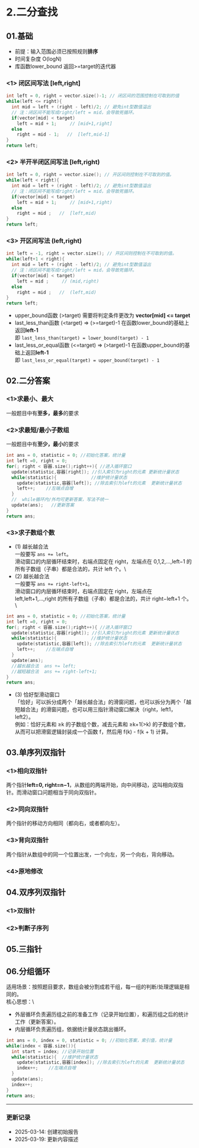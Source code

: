 # 2.二分查找

## 01.基础
* 前提：输入范围必须已按照规则**排序**
* 时间复杂度 O(logN)
* 库函数lower_bound  返回>=target的迭代器
### <1> 闭区间写法    [left,right]
```cpp
int left = 0, right = vector.size()-1; // 闭区间的范围控制在可取到的值
while(left <= right){ 
  int mid = left + (right - left)/2; // 避免int型数值溢出
  // 注：闭区间不能写成right/left = mid，会导致死循环。
  if(vector[mid] < target)
    left = mid + 1;     // [mid+1,right]
  else
    right = mid - 1;   //  [left,mid-1]
}
return left;
```
### <2> 半开半闭区间写法    [left,right)
```cpp
int left = 0, right = vector.size(); // 开区间则控制在不可取到的值。
while(left < right){ 
  int mid = left + (right - left)/2; // 避免int型数值溢出
  // 注：闭区间不能写成right/left = mid，会导致死循环。
  if(vector[mid] < target)
    left = mid + 1;     // [mid+1,right)
  else
    right = mid ;   //  [left,mid)
}
return left;
```
### <3> 开区间写法    (left,right)
```cpp
int left = -1, right = vector.size(); // 开区间则控制在不可取到的值。
while(left+1 < right){ 
  int mid = left + (right - left)/2; // 避免int型数值溢出
  // 注：闭区间不能写成right/left = mid，会导致死循环。
  if(vector[mid] < target)
    left = mid ;     // (mid,right)
  else
    right = mid ;   //  (left,mid)
}
return left;
```
* upper_bound函数  (>target) 需要将判定条件更改为 **vector[mid] <= target**
* last_less_than函数 (<target) => (>=target)-1 在函数lower_bound的基础上返回**left-1** \
即 `last_less_than(target) = lower_bound(target) - 1`
* last_less_or_equal函数 (<=target) => (>target)-1 在函数upper_bound的基础上返回**left-1** \
即 `last_less_or_equal(target) = upper_bound(target) - 1`
## 02.二分答案
### <1>求最小、最大
一般题目中有**至多，最多**的要求
### <2>求最短/最小子数组 
一般题目中有**至少，最小**的要求
```cpp
int ans = 0, statistic = 0; //初始化答案，统计量
int left =0, right = 0; 
for(; right < 容器.size();right++){ //进入循环窗口
  update(statistic,容器[right]); //引入索引为right的元素 更新统计量状态
  while(statistic){             //维护统计量状态
    update(statistic,容器[left]); //除去索引为left的元素  更新统计量状态
    left++;    //左端点自增
  }
  //  while循环内/外均可更新答案，写法不统一
  update(ans);   //更新答案
}
return ans;
```
### <3>求子数组个数 
* (1) 越长越合法 \
一般要写 `ans += left`。\
滑动窗口的内层循环结束时，右端点固定在 right，左端点在 0,1,2,…,left−1 的所有子数组（子串）都是合法的，共计 left 个。\
* (2) 越长越合法 \
一般要写 `ans += right-left+1`。\
滑动窗口的内层循环结束时，右端点固定在 right，左端点在 left,left+1,…,right 的所有子数组（子串）都是合法的，共计 right−left+1 个。\
```cpp
int ans = 0, statistic = 0; //初始化答案，统计量
int left =0, right = 0; 
for(; right < 容器.size();right++){ //进入循环窗口
  update(statistic,容器[right]); //引入索引为right的元素 更新统计量状态
  while(statistic){             //维护统计量状态
    update(statistic,容器[left]); //除去索引为left的元素  更新统计量状态
    left++;    //左端点自增
  }
  update(ans);
  //越长越合法  ans += left;
  //越短越合法  ans += right-left+1;
}
return ans;
```
* (3) 恰好型滑动窗口 \
「恰好」可以拆分成两个「越长越合法」的滑窗问题，也可以拆分为两个「越短越合法」的滑窗问题，也可以用三指针滑动窗口解决（right，left1，left2）。\
例如：恰好元素和 ≥k 的子数组个数，减去元素和 ≥k+1(>k) 的子数组个数，从而可以把滑窗逻辑封装成一个函数 f，然后用 f(k) - f(k + 1) 计算。

## 03.单序列双指针
### <1>相向双指针 
两个指针**left=0, right=n−1**，从数组的两端开始，向中间移动，这叫相向双指针。而滑动窗口问题相当于同向双指针。
### <2>同向双指针 
两个指针的移动方向相同（都向右，或者都向左）。
### <3>背向双指针 
两个指针从数组中的同一个位置出发，一个向左，另一个向右，背向移动。
### <4>原地修改

## 04.双序列双指针
### <1>双指针
### <2>判断子序列
   
## 05.三指针

## 06.分组循环
适用场景：按照题目要求，数组会被分割成若干组，每一组的判断/处理逻辑是相同的。\
核心思想：\
* 外层循环负责遍历组之前的准备工作（记录开始位置），和遍历组之后的统计工作（更新答案）。
* 内层循环负责遍历组，依据统计量状态跳出循环。
```cpp
int ans = 0, index = 0, statistic = 0; //初始化答案，索引值，统计量
while(index < 容器.size()){ 
  int start = index; //记录开始位置
  while(statistic){  //维护统计量状态
    update(statistic,容器[index]); //除去索引为left的元素  更新统计量状态
    index++;    //左端点自增
  }
  update(ans);
  index++;
}
return ans;
```

---
### 更新记录
- 2025-03-14: 创建初始报告
- 2025-03-19: 更新内容描述
```

